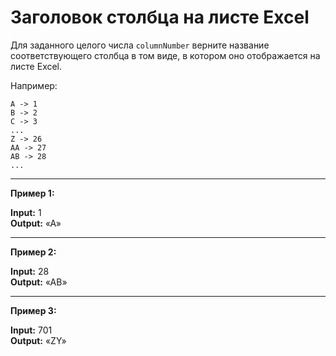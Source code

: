 # Заголовок столбца на листе Excel

Для заданного целого числа `columnNumber` верните название соответствующего столбца в том виде, в котором оно отображается на листе Excel.

Например:

```
A -> 1
B -> 2
C -> 3
...
Z -> 26
AA -> 27
AB -> 28
...
```

<hr />

**Пример 1:**

**Input:** 1
<br/>
**Output:** «A»

<hr />

**Пример 2:**

**Input:** 28
<br/>
**Output:** «AB»

<hr />

**Пример 3:**

**Input:** 701
<br/>
**Output:** «ZY»

